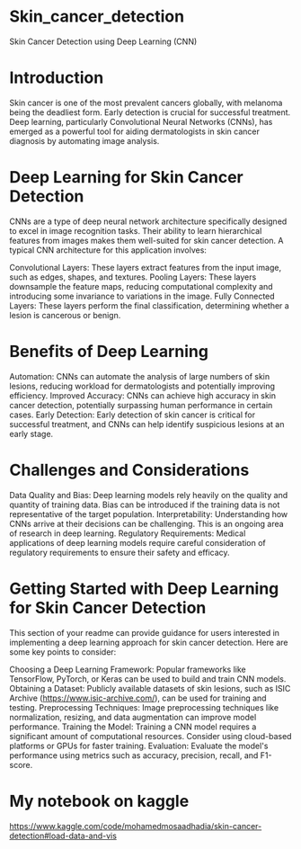 # Skin_cancer_detection
Skin Cancer Detection using Deep Learning (CNN)

# Introduction

Skin cancer is one of the most prevalent cancers globally, with melanoma being the deadliest form. Early detection is crucial for successful treatment. Deep learning, particularly Convolutional Neural Networks (CNNs), has emerged as a powerful tool for aiding dermatologists in skin cancer diagnosis by automating image analysis.

# Deep Learning for Skin Cancer Detection

CNNs are a type of deep neural network architecture specifically designed to excel in image recognition tasks. Their ability to learn hierarchical features from images makes them well-suited for skin cancer detection. A typical CNN architecture for this application involves:

Convolutional Layers: These layers extract features from the input image, such as edges, shapes, and textures.
Pooling Layers: These layers downsample the feature maps, reducing computational complexity and introducing some invariance to variations in the image.
Fully Connected Layers: These layers perform the final classification, determining whether a lesion is cancerous or benign.

# Benefits of Deep Learning

Automation: CNNs can automate the analysis of large numbers of skin lesions, reducing workload for dermatologists and potentially improving efficiency.
Improved Accuracy: CNNs can achieve high accuracy in skin cancer detection, potentially surpassing human performance in certain cases.
Early Detection: Early detection of skin cancer is critical for successful treatment, and CNNs can help identify suspicious lesions at an early stage.

# Challenges and Considerations

Data Quality and Bias: Deep learning models rely heavily on the quality and quantity of training data. Bias can be introduced if the training data is not representative of the target population.
Interpretability: Understanding how CNNs arrive at their decisions can be challenging. This is an ongoing area of research in deep learning.
Regulatory Requirements: Medical applications of deep learning models require careful consideration of regulatory requirements to ensure their safety and efficacy.

# Getting Started with Deep Learning for Skin Cancer Detection

This section of your readme can provide guidance for users interested in implementing a deep learning approach for skin cancer detection. Here are some key points to consider:

Choosing a Deep Learning Framework: Popular frameworks like TensorFlow, PyTorch, or Keras can be used to build and train CNN models.
Obtaining a Dataset: Publicly available datasets of skin lesions, such as ISIC Archive (https://www.isic-archive.com/), can be used for training and testing.
Preprocessing Techniques: Image preprocessing techniques like normalization, resizing, and data augmentation can improve model performance.
Training the Model: Training a CNN model requires a significant amount of computational resources. Consider using cloud-based platforms or GPUs for faster training.
Evaluation: Evaluate the model's performance using metrics such as accuracy, precision, recall, and F1-score.

# My notebook  on kaggle 
https://www.kaggle.com/code/mohamedmosaadhadia/skin-cancer-detection#load-data-and-vis
